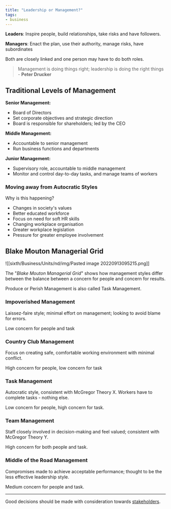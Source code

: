 ```yaml
---
title: "Leadership or Management?"
tags:
- business
---
```


**Leaders**: Inspire people, build relationships, take risks and have followers.

**Managers**: Enact the plan, use their authority, manage risks, have subordinates

Both are closely linked and one person may have to do both roles.

> Management is doing things right; leadership is doing the right things - **Peter Drucker**

## Traditional Levels of Management

**Senior Management:** 
- Board of Directors
- Set corporate objectives and strategic direction
- Board is responsible for shareholders; led by the CEO

**Middle Management:**
- Accountable to senior management
- Run business functions and departments

**Junior Management:**
- Supervisory role, accountable to middle management
- Monitor and control day-to-day tasks, and manage teams of workers

### Moving away from Autocratic Styles

Why is this happening?

- Changes in society's values
- Better educated workforce
- Focus on need for soft HR skills
- Changing workplace organisation
- Greater workplace legislation
- Pressure for greater employee involvement

## Blake Mouton Managerial Grid

![[sixth/Business/Units/nd/img/Pasted image 20220913095215.png]]

The "*Blake Mouton Managerial Grid*" shows how management styles differ between the balance between a concern for people and concern for results.

Produce or Perish Management is also called Task Management.

### Impoverished Management

Laissez-faire style; minimal effort on management; looking to avoid blame for errors. 

Low concern for people and task

### Country Club Management
Focus on creating safe, comfortable working environment with minimal conflict.

High concern for people, low concern for task

### Task Management
Autocratic style, consistent with McGregor Theory X. Workers have to complete tasks - nothing else.

Low concern for people, high concern for task.

### Team Management
Staff closely involved in decision-making and feel valued; consistent with McGregor Theory Y.

High concern for both people and task.

### Middle of the Road Management
Compromises made to achieve acceptable performance; thought to be the less effective leadership style.

Medium concern for people and task.

---

Good decisions should be made with consideration towards [stakeholders](sixth/Business/Units/nd/Stakeholders.md).

‎‎